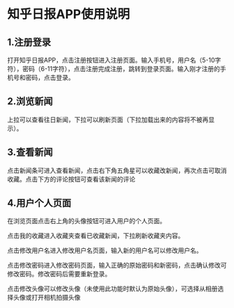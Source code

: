# 知乎日报APP使用说明
## 1.注册登录

打开知乎日报APP，点击注册按钮进入注册页面。输入手机号，用户名（5-10字符），密码（6-11字符），点击注册完成注册，跳转到登录页面。输入刚才注册的手机号和密码，点击登录。

## 2.浏览新闻

上拉可以查看往日新闻，下拉可以刷新页面（下拉加载出来的内容将不被再显示）。

## 3.查看新闻

点击新闻条可进入查看新闻，点击右下角五角星可以收藏改新闻，再次点击可取消收藏。点击下方的评论按钮可查看该新闻的评论

## 4.用户个人页面

在浏览页面点击右上角的头像按钮可进入用户的个人页面。

点击我的收藏进入收藏夹查看已收藏新闻，下拉刷新收藏夹内容。

点击修改用户名进入修改用户名页面，输入新的用户名可以修改用户名。

点击修改密码进入修改密码页面，输入正确的原始密码和新密码，点击确认修改可修改密码。修改密码后需要重新登录。

点击修改头像可以修改头像（未使用此功能时默认为原始头像），可选择从相册选择头像或打开相机拍摄头像

